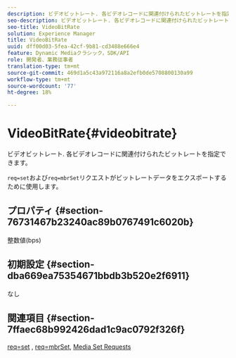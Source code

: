 ```yaml
---
description: ビデオビットレート. 各ビデオレコードに関連付けられたビットレートを指定できます。
seo-description: ビデオビットレート. 各ビデオレコードに関連付けられたビットレートを指定できます。
seo-title: VideoBitRate
solution: Experience Manager
title: VideoBitRate
uuid: dff00d03-5fea-42cf-9b81-cd3488e666e4
feature: Dynamic Mediaクラシック，SDK/API
role: 開発者、業務従事者
translation-type: tm+mt
source-git-commit: 469d1a5c43a972116a8a2efb0de5708800130a99
workflow-type: tm+mt
source-wordcount: '77'
ht-degree: 18%

---
```



# VideoBitRate{#videobitrate}

ビデオビットレート. 各ビデオレコードに関連付けられたビットレートを指定できます。

`req=set`および`req=mbrSet`リクエストがビットレートデータをエクスポートするために使用します。

## プロパティ {#section-76731467b23240ac89b0767491c6020b}

整数値(bps)

## 初期設定 {#section-dba669ea75354671bbdb3b520e2f6911}

なし

## 関連項目 {#section-7ffaec68b992426dad1c9ac0792f326f}

[req=set](/help/aem-is-ir-api/is-api/http-ref/image-serving-api-ref/c-http-protocol-reference/c-command-reference/r-req/r-set.md) ,  [req=mbrSet](/help/aem-is-ir-api/is-api/http-ref/image-serving-api-ref/c-http-protocol-reference/c-command-reference/r-req/r-mbrset.md),  [Media Set Requests](/help/aem-is-ir-api/is-api/http-ref/image-serving-api-ref/c-http-protocol-reference/c-syntax-and-features/r-media-set-requests.md)
